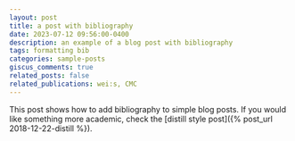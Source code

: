```yaml
---
layout: post
title: a post with bibliography
date: 2023-07-12 09:56:00-0400
description: an example of a blog post with bibliography
tags: formatting bib
categories: sample-posts
giscus_comments: true
related_posts: false
related_publications: wei:s, CMC
---
```

This post shows how to add bibliography to simple blog posts. If you would like something more academic, check the [distill style post]({% post_url 2018-12-22-distill %}).
